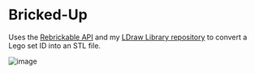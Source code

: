 # Bricked-Up
Uses the [Rebrickable API](https://rebrickable.com/api/) and my [LDraw Library repository](https://github.com/ArjhanToteck/LDraw-Library) to convert a Lego set ID into an STL file.

![image](https://github.com/user-attachments/assets/a0fe8cbb-c17a-4c44-9d2d-e9348362dba1)
